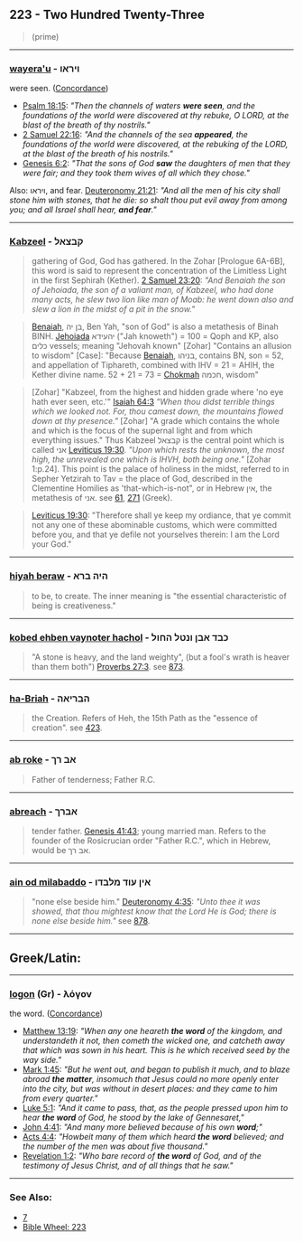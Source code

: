 ## 223 - Two Hundred Twenty-Three
> (prime)

---

### [wayera'u](/keys/VIRAV) - ויראו
were seen. ([Concordance](https://biblehub.com/hebrew/vaiyerau_7200.htm))

- [Psalm 18:15](https://biblehub.com/psalms/18-15.htm): *"Then the channels of waters **were seen**, and the foundations of the world were discovered at thy rebuke, O LORD, at the blast of the breath of thy nostrils."*
- [2 Samuel 22:16](https://biblehub.com/2_samuel/22-16.htm): *"And the channels of the sea **appeared**, the foundations of the world were discovered, at the rebuking of the LORD, at the blast of the breath of his nostrils."*
- [Genesis 6:2](https://biblehub.com/genesis/6-2.htm): *"That the sons of God **saw** the daughters of men that they were fair; and they took them wives of all which they chose."*

Also: ויראו, and fear. [Deuteronomy 21:21](https://biblehub.com/deuteronomy/21-21.htm): *"And all the men of his city shall stone him with stones, that he die: so shalt thou put evil away from among you; and all Israel shall hear, **and fear**."*

---

### [Kabzeel](/keys/QBTzAL) - קבצאל
> gathering of God, God has gathered. In the Zohar [Prologue 6A-6B], this word is said to represent the concentration of the Limitless Light in the first Sephirah (Kether). [2 Samuel 23:20](http://biblehub.com/2_samuel/23-20.htm): *"And Benaiah the son of Jehoiada, the son of a valiant man, of Kabzeel, who had done many acts, he slew two lion like man of Moab: he went down also and slew a lion in the midst of a pit in the snow."*

> [Benaiah](/keys/BN.IH), בן יה, Ben Yah, "son of God" is also a metathesis of Binah BINH. [Jehoiada](/keys/IHOIDA) יהעידא ("Jah knoweth") = 100 = Qoph and KP, also כלים vessels; meaning "Jehovah known" [Zohar] "Contains an allusion to wisdom" [Case]: "Because [Benaiah](/keys/BNIHV), בניהו, contains BN, son = 52, and appellation of Tiphareth, combined with IHV = 21 = AHIH, the Kether divine name. 52 + 21 = 73 = [Chokmah](/keys/ChKMH) חכמה, wisdom"

> [Zohar] "Kabzeel, from the highest and hidden grade where 'no eye hath ever seen, etc.'" [Isaiah 64:3](http://biblehub.com/isaiah/64-3.htm) *"When thou didst terrible things which we looked not. For, thou camest down, the mountains flowed down at thy presence."* [Zohar] "A grade which contains the whole and which is the focus of the supernal light and from which everything issues." Thus Kabzeel קבצאל is the central point which is called אני [Leviticus 19:30](http://biblehub.com/leviticus/19-30.htm). *"Upon which rests the unknown, the most high, the unrevealed one which is IHVH, both being one."* [Zohar 1:p.24]. This point is the palace of holiness in the midst, referred to in Sepher Yetzirah to Tav = the place of God, described in the Clementine Homilies as 'that-which-is-not", or in Hebrew אין, the metathesis of אני. see [61](61), [271](271) (Greek).

> [Leviticus 19:30](http://biblehub.com/leviticus/19-30.htm): "Therefore shall ye keep my ordiance, that ye commit not any one of these abominable customs, which were committed before you, and that ye defile not yourselves therein: I am the Lord your God."

---

### [hiyah beraw](/keys/HIH.BRA) - היה ברא
> to be, to create. The inner meaning is "the essential characteristic of being is creativeness."

---

### [kobed ehben vaynoter hachol](/keys/KBD.ABN.VNTL.HChVL) - כבד אבן ונטל החול
> "A stone is heavy, and the land weighty", (but a fool's wrath is heaver than them both") [Proverbs 27:3](http://biblehub.com/proverbs/27-3.htm). see [873](873).

---

### [ha-Briah](/keys/HBRIAH) - הבריאה
> the Creation. Refers of Heh, the 15th Path as the "essence of creation". see [423](423).

---

### [ab roke](/keys/AB.RK) - אב רך
> Father of tenderness; Father R.C.

---

### [abreach](/keys/ABRK) - אברך
> tender father. [Genesis 41:43](http://biblehub.com/genesis/41-43.htm); young married man. Refers to the founder of the Rosicrucian order "Father R.C.", which in Hebrew, would be אב רך.

---

### [ain od milabaddo](/keys/AIN.OVD.MLBDV) - אין עוד מלבדו
> "none else beside him." [Deuteronomy 4:35](http://biblehub.com/deuteronomy/4-35.htm): *"Unto thee it was showed, that thou mightest know that the Lord He is God; there is none else beside him."* see [878](878).

---

## Greek/Latin:

---

### [logon](/greek?word=logon) (Gr) - λόγον
the word. ([Concordance](https://biblehub.com/greek/logon_3056.htm))

- [Matthew 13:19](https://biblehub.com/matthew/13-19.htm): *"When any one heareth **the word** of the kingdom, and understandeth it not, then cometh the wicked one, and catcheth away that which was sown in his heart. This is he which received seed by the way side."*
- [Mark 1:45](https://biblehub.com/mark/1-45.htm): *"But he went out, and began to publish it much, and to blaze abroad **the matter**, insomuch that Jesus could no more openly enter into the city, but was without in desert places: and they came to him from every quarter."*
- [Luke 5:1](https://biblehub.com/luke/5-1.htm): *"And it came to pass, that, as the people pressed upon him to hear **the word** of God, he stood by the lake of Gennesaret,"*
- [John 4:41](https://biblehub.com/john/4-41.htm): *"And many more believed because of his own **word**;"*
- [Acts 4:4](https://biblehub.com/acts/4-4.htm): *"Howbeit many of them which heard **the word** believed; and the number of the men was about five thousand."*
- [Revelation 1:2](https://biblehub.com/revelation/1-2.htm): *"Who bare record of **the word** of God, and of the testimony of Jesus Christ, and of all things that he saw."*

---

### See Also:

- [7](7)
- [Bible Wheel: 223](https://www.biblewheel.com//GR/GR_Database.php?SearchBy_Gematria=223)
